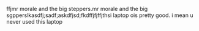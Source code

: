 ffjmr morale and the big steppers.mr morale and the big sgpperslkasdfj;sadf;askdfjsd;fkdffjfjffjthsi laptop ois pretty good. i mean u never used this laptop
